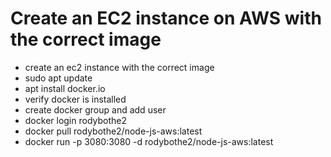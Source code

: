 # Create an EC2 instance on AWS with the correct image
- create an ec2 instance with the correct image 
- sudo apt update
- apt install docker.io
- verify docker is installed
- create docker group and add user
- docker login rodybothe2
- docker pull rodybothe2/node-js-aws:latest
- docker run -p 3080:3080 -d rodybothe2/node-js-aws:latest